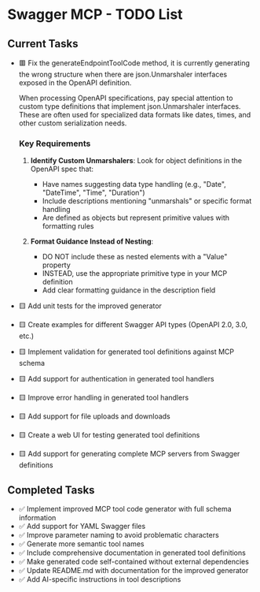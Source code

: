 # Swagger MCP - TODO List

## Current Tasks

- 🟥 Fix the generateEndpointToolCode method, it is currently generating the wrong structure when there are json.Unmarshaler interfaces exposed in the OpenAPI definition.
  
    When processing OpenAPI specifications, pay special attention to custom type definitions that implement json.Unmarshaler interfaces. These are often used for specialized data formats like dates, times, and other custom serialization needs.

    ### Key Requirements

  1. **Identify Custom Unmarshalers**: Look for object definitions in the OpenAPI spec that:
      - Have names suggesting data type handling (e.g., "Date", "DateTime", "Time", "Duration")
      - Include descriptions mentioning "unmarshals" or specific format handling
      - Are defined as objects but represent primitive values with formatting rules

  2. **Format Guidance Instead of Nesting**: 
     - DO NOT include these as nested elements with a "Value" property
     - INSTEAD, use the appropriate primitive type in your MCP definition
     - Add clear formatting guidance in the description field

- 🟨 Add unit tests for the improved generator
- 🟨 Create examples for different Swagger API types (OpenAPI 2.0, 3.0, etc.)
- 🟨 Implement validation for generated tool definitions against MCP schema
- 🟨 Add support for authentication in generated tool handlers
- 🟨 Improve error handling in generated tool handlers
- 🟨 Add support for file uploads and downloads
- 🟨 Create a web UI for testing generated tool definitions
- 🟨 Add support for generating complete MCP servers from Swagger definitions

## Completed Tasks

- ✅ Implement improved MCP tool code generator with full schema information
- ✅ Add support for YAML Swagger files
- ✅ Improve parameter naming to avoid problematic characters
- ✅ Generate more semantic tool names
- ✅ Include comprehensive documentation in generated tool definitions
- ✅ Make generated code self-contained without external dependencies
- ✅ Update README.md with documentation for the improved generator
- ✅ Add AI-specific instructions in tool descriptions 